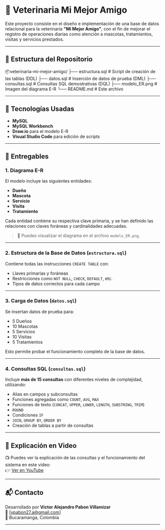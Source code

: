 # 🐾 Veterinaria Mi Mejor Amigo

Este proyecto consiste en el diseño e implementación de una base de datos relacional para la veterinaria **"Mi Mejor Amigo"**, con el fin de mejorar el registro de operaciones diarias como atención a mascotas, tratamientos, visitas y servicios prestados.

---

## 📁 Estructura del Repositorio

📦veterinaria-mi-mejor-amigo/
├── estructura.sql # Script de creación de las tablas (DDL)
├── datos.sql # Inserción de datos de prueba (DML)
├── consultas.sql # Consultas SQL demostrativas (DQL)
├── modelo_ER.png # Imagen del diagrama E-R
└── README.md # Este archivo

---

## 🔧 Tecnologías Usadas

- **MySQL**
- **MySQL Workbench**
- **Draw.io** para el modelo E-R
- **Visual Studio Code** para edición de scripts

---

## 📌 Entregables

### 1. Diagrama E-R

El modelo incluye las siguientes entidades:

- **Dueño**
- **Mascota**
- **Servicio**
- **Visita**
- **Tratamiento**

Cada entidad contiene su respectiva clave primaria, y se han definido las relaciones con claves foráneas y cardinalidades adecuadas.

> 📎 Puedes visualizar el diagrama en el archivo `modelo_ER.png`.

---

### 2. Estructura de la Base de Datos (`estructura.sql`)

Contiene todas las instrucciones `CREATE TABLE` con:

- Llaves primarias y foráneas
- Restricciones como `NOT NULL`, `CHECK`, `DEFAULT`, etc.
- Tipos de datos correctos para cada campo

---

### 3. Carga de Datos (`datos.sql`)

Se insertan datos de prueba para:

- 5 Dueños
- 10 Mascotas
- 5 Servicios
- 10 Visitas
- 5 Tratamientos

Esto permite probar el funcionamiento completo de la base de datos.

---

### 4. Consultas SQL (`consultas.sql`)

Incluye **más de 15 consultas** con diferentes niveles de complejidad, utilizando:

- Alias en campos y subconsultas
- Funciones agregadas como `COUNT`, `AVG`, `MAX`
- Funciones de texto (`CONCAT`, `UPPER`, `LOWER`, `LENGTH`, `SUBSTRING`, `TRIM`)
- `ROUND`
- Condiciones `IF`
- `JOIN`, `GROUP BY`, `ORDER BY`
- Creación de tablas a partir de consultas

---

## 🎥 Explicación en Video

📺 Puedes ver la explicación de las consultas y el funcionamiento del sistema en este video:  
👉 [Ver en YouTube](https://www.youtube.com/)

---

## 📬 Contacto

Desarrollado por **Víctor Alejandro Pabon Villamizar**  
📧 [vpabon27.a@gmail.com]  
📍 Bucaramanga, Colombia

---

